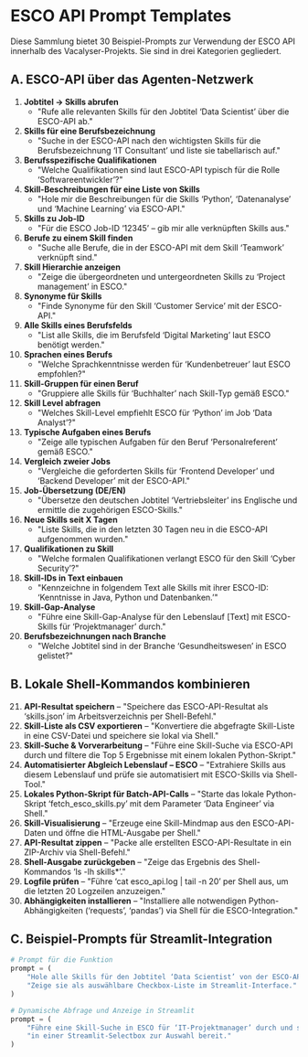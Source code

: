 # ESCO API Prompt Templates

Diese Sammlung bietet 30 Beispiel-Prompts zur Verwendung der ESCO API innerhalb des Vacalyser-Projekts. Sie sind in drei Kategorien gegliedert.

## A. ESCO-API über das Agenten-Netzwerk
1. **Jobtitel → Skills abrufen**
   - "Rufe alle relevanten Skills für den Jobtitel ‘Data Scientist’ über die ESCO-API ab."
2. **Skills für eine Berufsbezeichnung**
   - "Suche in der ESCO-API nach den wichtigsten Skills für die Berufsbezeichnung ‘IT Consultant’ und liste sie tabellarisch auf."
3. **Berufsspezifische Qualifikationen**
   - "Welche Qualifikationen sind laut ESCO-API typisch für die Rolle ‘Softwareentwickler’?"
4. **Skill-Beschreibungen für eine Liste von Skills**
   - "Hole mir die Beschreibungen für die Skills ‘Python’, ‘Datenanalyse’ und ‘Machine Learning’ via ESCO-API."
5. **Skills zu Job-ID**
   - "Für die ESCO Job-ID ‘12345’ – gib mir alle verknüpften Skills aus."
6. **Berufe zu einem Skill finden**
   - "Suche alle Berufe, die in der ESCO-API mit dem Skill ‘Teamwork’ verknüpft sind."
7. **Skill Hierarchie anzeigen**
   - "Zeige die übergeordneten und untergeordneten Skills zu ‘Project management’ in ESCO."
8. **Synonyme für Skills**
   - "Finde Synonyme für den Skill ‘Customer Service’ mit der ESCO-API."
9. **Alle Skills eines Berufsfelds**
   - "List alle Skills, die im Berufsfeld ‘Digital Marketing’ laut ESCO benötigt werden."
10. **Sprachen eines Berufs**
    - "Welche Sprachkenntnisse werden für ‘Kundenbetreuer’ laut ESCO empfohlen?"
11. **Skill-Gruppen für einen Beruf**
    - "Gruppiere alle Skills für ‘Buchhalter’ nach Skill-Typ gemäß ESCO."
12. **Skill Level abfragen**
    - "Welches Skill-Level empfiehlt ESCO für ‘Python’ im Job ‘Data Analyst’?"
13. **Typische Aufgaben eines Berufs**
    - "Zeige alle typischen Aufgaben für den Beruf ‘Personalreferent’ gemäß ESCO."
14. **Vergleich zweier Jobs**
    - "Vergleiche die geforderten Skills für ‘Frontend Developer’ und ‘Backend Developer’ mit der ESCO-API."
15. **Job-Übersetzung (DE/EN)**
    - "Übersetze den deutschen Jobtitel ‘Vertriebsleiter’ ins Englische und ermittle die zugehörigen ESCO-Skills."
16. **Neue Skills seit X Tagen**
    - "Liste Skills, die in den letzten 30 Tagen neu in die ESCO-API aufgenommen wurden."
17. **Qualifikationen zu Skill**
    - "Welche formalen Qualifikationen verlangt ESCO für den Skill ‘Cyber Security’?"
18. **Skill-IDs in Text einbauen**
    - "Kennzeichne in folgendem Text alle Skills mit ihrer ESCO-ID: ‘Kenntnisse in Java, Python und Datenbanken.’"
19. **Skill-Gap-Analyse**
    - "Führe eine Skill-Gap-Analyse für den Lebenslauf [Text] mit ESCO-Skills für ‘Projektmanager’ durch."
20. **Berufsbezeichnungen nach Branche**
    - "Welche Jobtitel sind in der Branche ‘Gesundheitswesen’ in ESCO gelistet?"

## B. Lokale Shell-Kommandos kombinieren
21. **API-Resultat speichern** –
    "Speichere das ESCO-API-Resultat als ‘skills.json’ im Arbeitsverzeichnis per Shell-Befehl."
22. **Skill-Liste als CSV exportieren** –
    "Konvertiere die abgefragte Skill-Liste in eine CSV-Datei und speichere sie lokal via Shell."
23. **Skill-Suche & Vorverarbeitung** –
    "Führe eine Skill-Suche via ESCO-API durch und filtere die Top 5 Ergebnisse mit einem lokalen Python-Skript."
24. **Automatisierter Abgleich Lebenslauf – ESCO** –
    "Extrahiere Skills aus diesem Lebenslauf und prüfe sie automatisiert mit ESCO-Skills via Shell-Tool."
25. **Lokales Python-Skript für Batch-API-Calls** –
    "Starte das lokale Python-Skript ‘fetch_esco_skills.py’ mit dem Parameter ‘Data Engineer’ via Shell."
26. **Skill-Visualisierung** –
    "Erzeuge eine Skill-Mindmap aus den ESCO-API-Daten und öffne die HTML-Ausgabe per Shell."
27. **API-Resultat zippen** –
    "Packe alle erstellten ESCO-API-Resultate in ein ZIP-Archiv via Shell-Befehl."
28. **Shell-Ausgabe zurückgeben** –
    "Zeige das Ergebnis des Shell-Kommandos ‘ls -lh skills*’."
29. **Logfile prüfen** –
    "Führe ‘cat esco_api.log | tail -n 20’ per Shell aus, um die letzten 20 Logzeilen anzuzeigen."
30. **Abhängigkeiten installieren** –
    "Installiere alle notwendigen Python-Abhängigkeiten (‘requests’, ‘pandas’) via Shell für die ESCO-Integration."

## C. Beispiel-Prompts für Streamlit-Integration
```python
# Prompt für die Funktion
prompt = (
    "Hole alle Skills für den Jobtitel ‘Data Scientist’ von der ESCO-API. "
    "Zeige sie als auswählbare Checkbox-Liste im Streamlit-Interface."
)
```

```python
# Dynamische Abfrage und Anzeige in Streamlit
prompt = (
    "Führe eine Skill-Suche in ESCO für ‘IT-Projektmanager’ durch und stelle das Ergebnis "
    "in einer Streamlit-Selectbox zur Auswahl bereit."
)
```
